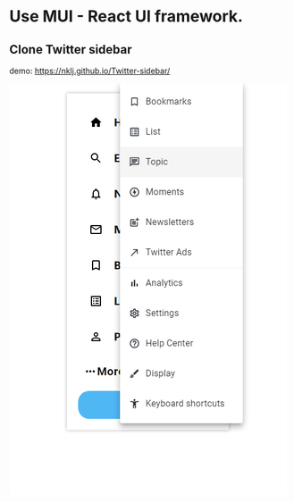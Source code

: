 Use MUI - React UI framework.
=======
## Clone Twitter sidebar
demo: https://nklj.github.io/Twitter-sidebar/

[![Скриншот приложения](https://github.com/Nklj/portfolio/blob/main/public/works/twitter-sidebar.png)](https://nklj.github.io/Twitter-sidebar/)


